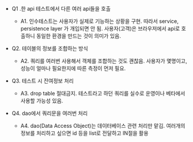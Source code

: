- Q1 .한 api 테스트에서 다른 여러 api들을 호출
    - A1. 인수테스트는 사용자가 실제로 기능하는 상황을 구현. 따라서 service, persistence layer 가 개입되면 안 됨.
    사용자(고객)은 브라우저에서 api로 호출하니 동일한 환경을 만드는 것이 의미가 있음.
      
- Q2. 테이블의 정보를 조합하는 방식 
    - A2. 쿼리를 여러번 사용해서 객체를 조합하는 것도 괜찮음. 사용자가 몇명이고, 성능이 얼마나 필요한지에 따른 측정이 먼저 필요.
    
- Q3. 테스트 시 잔여정보 처리
    - A3. drop table 절대금지. 테스트라고 하던 쿼리를 실수로 운영이나 베타에서 사용할 가능성 있음.
    
- Q4. dao에서 쿼리문을 여러번 처리
    - A4. dao(Data Access Object)는 데이터베이스 관련 처리만 맡김. 여러개의 정보를 처리하고 싶으면 id 등을 list로 전달하고 IN절을 활용
